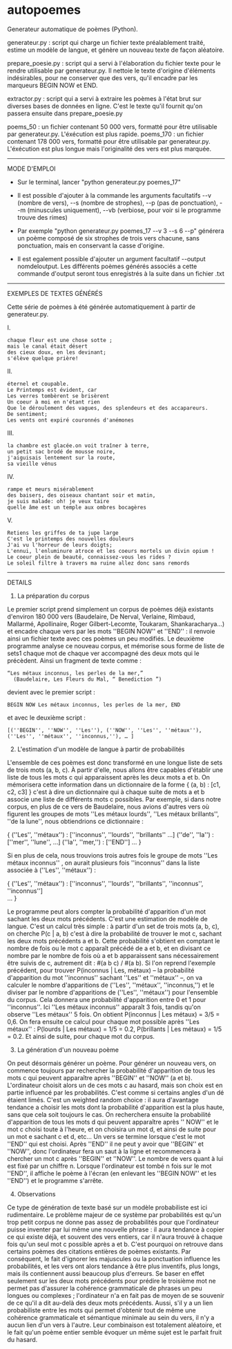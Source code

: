 # autopoemes
Generateur automatique de poèmes (Python).

generateur.py : script qui charge un fichier texte préalablement traité, estime un modèle de langue, et génère un nouveau texte de façon aléatoire. 

prepare_poesie.py : script qui a servi à l'élaboration du fichier texte pour le rendre utilisable par generateur.py. Il nettoie le texte d'origine d'éléments indésirables, pour ne conserver que des vers, qu'il encadre par les marqueurs BEGIN NOW et END.

extractor.py : script qui a servi à extraire les poèmes à l'état brut sur diverses bases de données en ligne. C'est le texte qu'il fournit qu'on passera ensuite dans prepare_poesie.py

poems_50 : un fichier contenant 50 000 vers, formatté pour être utilisable par generateur.py. L'éxécution est plus rapide.
poems_170 : un fichier contenant 178 000 vers, formatté pour être utilisable par generateur.py. L'éxécution est plus longue mais l'originalité des vers est plus marquée.

--------------------------------------------------------

MODE D'EMPLOI 
- Sur le terminal, lancer "python generateur.py poemes_17" 

- Il est possible d'ajouter à la commande les arguments facultatifs --v (nombre de vers), --s (nombre de strophes), --p (pas de ponctuation), --m (minuscules uniquement), --vb (verbiose, pour voir si le programme trouve des rimes)

- Par exemple "python generateur.py poemes_17 --v 3 --s 6 --p" générera un poème composé de six strophes de trois vers chacune, sans ponctuation, mais en conservant la casse d'origine. 

- Il est egalement possible d'ajouter un argument facultatif --output nomdeloutput. Les différents poèmes générés associés a cette commande d'output seront tous enregistrés à la suite dans un fichier .txt 

--------------------------------------------------------

EXEMPLES DE TEXTES GÉNÉRÉS 

Cette série de poèmes à été générée automatiquement à partir de generateur.py.

I.
> 
    chaque fleur est une chose sotte ;
    mais le canal était désert
    des cieux doux, en les devinant;
    s'élève quelque prière!
II.
> 
    éternel et coupable.
    Le Printemps est évident, car
    Les verres tombèrent se brisèrent
    Un coeur à moi en n'étant rien
    Que le déroulement des vagues, des splendeurs et des accapareurs.
    De sentiment; 
    Les vents ont expiré couronnés d'anémones
III.
> 
    la chambre est glacée.on voit traîner à terre,
    un petit sac brodé de mousse noire, 
    j'aiguisais lentement sur la route,
    sa vieille vénus
IV.
> 
    rampe et meurs misérablement
    des baisers, des oiseaux chantant soir et matin, 
    je suis malade: oh! je veux taire
    quelle âme est un temple aux ombres bocagères
V.
> 
    Retiens les griffes de ta jupe large
    C'est le printemps des nouvelles douleurs
    J'ai vu l'horreur de leurs doigts;
    L'ennui, l'enluminure atroce et les coeurs mortels un divin opium !
    Le coeur plein de beauté, connaissez-vous les rides ? 
    Le soleil filtre à travers ma ruine allez donc sans remords

--------------------------------------------------------

DETAILS
1. La préparation du corpus

Le premier script prend simplement un corpus de poèmes déjà existants d'environ 180 000 vers (Baudelaire, De Nerval, Verlaine, Rimbaud, Mallarmé, Apollinaire, Roger Gilbert-Lecomte, Toukaram, Shankaracharya...) et encadre chaque vers par les mots ''BEGIN NOW'' et ''END'' : il renvoie ainsi un fichier texte avec ces poèmes un peu modifiés. 
Le deuxième programme analyse ce nouveau corpus, et mémorise sous forme de liste de sets1 chaque mot de chaque ver accompagné des deux mots qui le précèdent. 
Ainsi un fragment de texte comme :

    “Les métaux inconnus, les perles de la mer,”  
      (Baudelaire, Les Fleurs du Mal, “ Benediction ”)

devient avec le premier script : 

    BEGIN NOW Les métaux inconnus, les perles de la mer, END

et avec le deuxième script : 

    [(''BEGIN'', ''NOW'', ''Les''), (''NOW'', ''Les'', ''métaux''), (''Les'', ''métaux'', ''inconnus,''), … ]

2. L'estimation d'un modèle de langue à partir de probabilités

L'ensemble de ces poèmes est donc transformé en une longue liste de sets de trois mots (a, b, c). À partir d'elle, nous allons être capables d'établir une liste de tous les mots c qui apparaissent après les deux mots a et b. On mémorisera cette information dans un dictionnaire de la forme { (a, b) : [c1, c2, c3] } c'est à dire un dictionnaire qui à chaque suite de mots a et b associe une liste de différents mots c possibles. Par exemple, si dans notre corpus, en plus de ce vers de Baudelaire, nous avions d'autres vers où figurent les groupes de mots ''Les métaux lourds'', ''Les métaux brillants'', ''de la lune'', nous obtiendrions ce dictionnaire :

{ (''Les'', ''métaux'') : [''inconnus'', ''lourds'', ''brillants'' …] 
                  (''de'', ''la'') : [''mer'', ''lune'', …] 
	         (''la'', ''mer,'') : [''END'']
                 …  }

Si en plus de cela, nous trouvions trois autres fois le groupe de mots ''Les métaux inconnus'' , on aurait plusieurs fois ''inconnus'' dans la liste associée à (''Les'', ''métaux'') : 

{ (''Les'', ''métaux'') : [''inconnus'', ''lourds'', ''brillants'', ''inconnus'', ''inconnus'']  
     … }
     
Le programme peut alors compter la probabilité d'apparition d'un mot sachant les deux mots précédents. C'est une estimation de modèle de langue. 
C'est un calcul très simple : à partir d'un set de trois mots (a, b, c), on cherche P(c | a, b) c'est à dire la probabilité de trouver le mot c, sachant les deux mots précédents a et b. Cette probabilité s'obtient en comptant le nombre de fois ou le mot c apparaît précédé de a et b, et en divisant ce nombre par le nombre de fois où a et b apparaissent sans nécessairement être suivis de c, autrement dit : #(a b c) / #(a b). 
Si l'on reprend l'exemple précédent, pour trouver P(inconnus | Les, métaux) – la probabilité d'apparition du mot ''inconnus'' sachant ''Les'' et ''métaux'' –, on va calculer le nombre d'apparitions de (''Les'', ''métaux'', ''inconnus,'') et le diviser par le nombre d'apparitions de (''Les'', ''métaux'') pour l'ensemble du corpus. Cela donnera une probabilité d'apparition entre 0 et 1 pour ''inconnus''. Ici ''Les métaux inconnus'' apparaît 3 fois, tandis qu'on observe ''Les métaux'' 5 fois. On obtient  P(inconnus | Les métaux) = 3/5 = 0,6.  On fera ensuite ce calcul pour chaque mot possible après ''Les métaux'' : P(lourds | Les métaux) = 1/5 = 0.2,  P(brillants | Les métaux) = 1/5 = 0.2. Et ainsi de suite, pour chaque mot du corpus. 

3. La génération d'un nouveau poème

On peut désormais générer un poème. 
Pour générer un nouveau vers, on commence toujours par rechercher la probabilité d'apparition de tous les mots c qui peuvent apparaître après ''BEGIN'' et ''NOW'' (a et b). L'ordinateur choisit alors un de ces mots c au hasard, mais son choix est en partie influencé par les probabilités. C'est comme si certains angles d'un dé étaient limés. C'est un weighted random choice : il aura d'avantage tendance a choisir les mots dont la probabilité d'apparition est la plus haute, sans que cela soit toujours le cas. On recherchera ensuite la probabilité d'apparition de tous les mots d qui peuvent apparaître après ''	NOW'' et le mot c choisi toute à l'heure, et on choisira un mot d, et ainsi de suite pour un mot e sachant c et d, etc... 
Un vers se termine lorsque c'est le mot ''END'' qui est choisi. Après ''END'' il ne peut y avoir que ''BEGIN'' et ''NOW'', donc l'ordinateur fera un saut à la ligne et recommencera à chercher un mot c après ''BEGIN'' et ''NOW''. Le nombre de vers quant à lui est fixé par un chiffre n. Lorsque l'ordinateur est tombé n fois sur le mot ''END'', il affiche le poème à l'écran (en enlevant les ''BEGIN NOW'' et les ''END'') et le programme s'arrête. 

4. Observations

Ce type de génération de texte basé sur un modèle probabiliste est ici rudimentaire.
Le problème majeur de ce système par probabilités est qu'un trop petit corpus ne donne pas assez de probabilités pour que l'ordinateur puisse inventer par lui même une nouvelle phrase : il aura tendance à copier ce qui existe déjà, et souvent des vers entiers, car il n'aura trouvé à chaque fois qu'un seul mot c possible après a et b. C'est pourquoi on retrouve dans certains poèmes des citations entières de poèmes existants. Par conséquent, le fait d'ignorer les majuscules ou la ponctuation influence les probabilités, et les vers ont alors tendance à être plus inventifs, plus longs, mais ils contiennent aussi beaucoup plus d'erreurs. Se baser en effet seulement sur les deux mots précédents pour prédire le troisième mot ne permet pas d'assurer la cohérence grammaticale de phrases un peu longues ou complexes ; l'ordinateur n'a en fait pas de moyen de se souvenir de ce qu'il a dit au-delà des deux mots précédents.
Aussi, s'il y a un lien probabiliste entre les mots qui permet d'obtenir tout de même une cohérence grammaticale et sémantique minimale au sein du vers, il n'y a aucun lien d'un vers à l'autre. Leur combinaison est totalement aléatoire, et le fait qu'un poème entier semble évoquer un même sujet est le parfait fruit du hasard.
